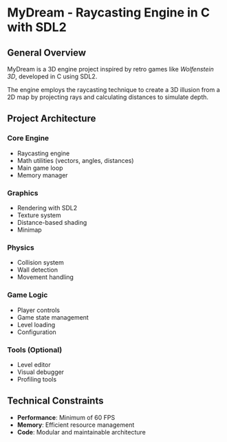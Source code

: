 # MyDream - Raycasting Engine in C with SDL2

## General Overview

MyDream is a 3D engine project inspired by retro games like *Wolfenstein 3D*, developed in C using SDL2.

The engine employs the raycasting technique to create a 3D illusion from a 2D map by projecting rays and calculating distances to simulate depth.

## Project Architecture

### Core Engine

- Raycasting engine
- Math utilities (vectors, angles, distances)
- Main game loop
- Memory manager

### Graphics

- Rendering with SDL2
- Texture system
- Distance-based shading
- Minimap

### Physics

- Collision system
- Wall detection
- Movement handling

### Game Logic

- Player controls
- Game state management
- Level loading
- Configuration

### Tools (Optional)

- Level editor
- Visual debugger
- Profiling tools

## Technical Constraints

- **Performance**: Minimum of 60 FPS
- **Memory**: Efficient resource management
- **Code**: Modular and maintainable architecture